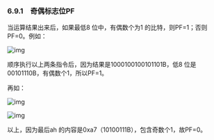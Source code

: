 ### 6.9.1　奇偶标志位PF

当运算结果出来后，如果最低8 位中，有偶数个为1 的比特，则PF=1；否则PF=0。例如：

![img](../0-Assets/Epubook/x86汇编语言从实模式到保护模式_李忠_等_Z_Library/images/00172.jpeg)

顺序执行以上两条指令后，因为结果是1000100100101101B，低8 位是00101110B，有偶数个1，所以PF=1。

再如：

![img](../0-Assets/Epubook/x86汇编语言从实模式到保护模式_李忠_等_Z_Library/images/00173.jpeg)

![img](../0-Assets/Epubook/x86汇编语言从实模式到保护模式_李忠_等_Z_Library/images/00174.jpeg)

以上，因为最后ah 的内容是0xa7（10100111B），包含奇数个1，故PF=0。